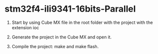 # stm32f4-ili9341-16bits-Parallel

1. Start by using Cube MX file in the root folder with the project with the extension ioc

2. Generate the project in the Cube MX and open it.

3. Compile the project: make and make flash.
